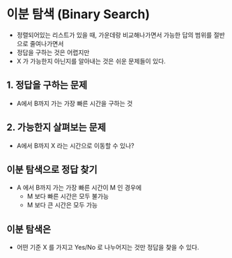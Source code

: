 # 이분 탐색 (Binary Search)

- 정렬되어있는 리스트가 있을 때, 가운데랑 비교해나가면서 가능한 답의 범위를 절반으로 줄여나가면서
- 정답을 구하는 것은 어렵지만
- X 가 가능한지 아닌지를 알아내는 것은 쉬운 문제들이 있다.

## 1. 정답을 구하는 문제 
- A에서 B까지 가는 가장 빠른 시간을 구하는 것


## 2. 가능한지 살펴보는 문제
- A에서 B까지 X 라는 시간으로 이동할 수 있나?


## 이분 탐색으로 정답 찾기
- A 에서 B까지 가는 가장 빠른 시간이 M 인 경우에
  - M 보다 빠른 시간은 모두 불가능
  - M 보다 큰 시간은 모두 가능


## 이분 탐색은 
- 어떤 기준 X 를 가지고 Yes/No 로 나누어지는 것만 정답을 찾을 수 있다.
